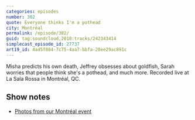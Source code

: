 ```yaml
---
categories: episodes
number: 302
quote: Everyone thinks I'm a pothead
city: Montréal
permalink: /episode/302/
guid: tag:soundcloud,2010:tracks/242343414
simplecast_episode_id: 27737
art19_id: 4ad5f084-7c75-4aa7-bbfa-20ee29ac891c
---
```


Misha predicts his own death, Jeffrey obsesses about goldfish, Sarah worries that people think she's a pothead, and much more. Recorded live at La Sala Rossa in Montréal, QC.

## Show notes
- [Photos from our Montréal event](https://goo.gl/UEoOI3)
